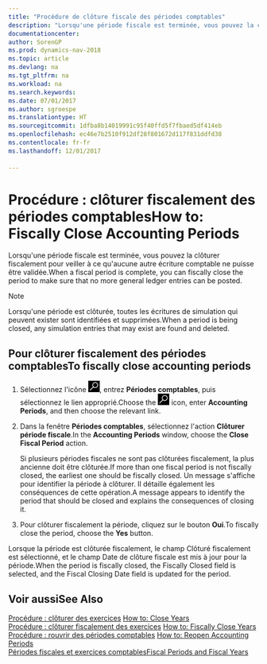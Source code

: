 ```yaml
---
title: "Procédure de clôture fiscale des périodes comptables"
description: "Lorsqu'une période fiscale est terminée, vous pouvez la clôturer fiscalement pour veiller à ce qu'aucune autre écriture comptable ne puisse être validée."
documentationcenter: 
author: SorenGP
ms.prod: dynamics-nav-2018
ms.topic: article
ms.devlang: na
ms.tgt_pltfrm: na
ms.workload: na
ms.search.keywords: 
ms.date: 07/01/2017
ms.author: sgroespe
ms.translationtype: HT
ms.sourcegitcommit: 1dfba8b14019991c95f40ffd5f7fbaed5df414eb
ms.openlocfilehash: ec46e7b2510f912df28f801672d117f831ddfd38
ms.contentlocale: fr-fr
ms.lasthandoff: 12/01/2017

---
```

# <a name="how-to-fiscally-close-accounting-periods"></a><span data-ttu-id="136e1-103">Procédure : clôturer fiscalement des périodes comptables</span><span class="sxs-lookup"><span data-stu-id="136e1-103">How to: Fiscally Close Accounting Periods</span></span>
<span data-ttu-id="136e1-104">Lorsqu'une période fiscale est terminée, vous pouvez la clôturer fiscalement pour veiller à ce qu'aucune autre écriture comptable ne puisse être validée.</span><span class="sxs-lookup"><span data-stu-id="136e1-104">When a fiscal period is complete, you can fiscally close the period to make sure that no more general ledger entries can be posted.</span></span>  

> [!NOTE]  
>  <span data-ttu-id="136e1-105">Lorsqu'une période est clôturée, toutes les écritures de simulation qui peuvent exister sont identifiées et supprimées.</span><span class="sxs-lookup"><span data-stu-id="136e1-105">When a period is being closed, any simulation entries that may exist are found and deleted.</span></span>  

## <a name="to-fiscally-close-accounting-periods"></a><span data-ttu-id="136e1-106">Pour clôturer fiscalement des périodes comptables</span><span class="sxs-lookup"><span data-stu-id="136e1-106">To fiscally close accounting periods</span></span>  

1.  <span data-ttu-id="136e1-107">Sélectionnez l'icône ![Page ou état pour la recherche](../../media/ui-search/search_small.png "Page ou état pour la recherche"), entrez **Périodes comptables**, puis sélectionnez le lien approprié.</span><span class="sxs-lookup"><span data-stu-id="136e1-107">Choose the ![Search for Page or Report](../../media/ui-search/search_small.png "Search for Page or Report icon") icon, enter **Accounting Periods**, and then choose the relevant link.</span></span>  
2.  <span data-ttu-id="136e1-108">Dans la fenêtre **Périodes comptables**, sélectionnez l'action **Clôturer période fiscale**.</span><span class="sxs-lookup"><span data-stu-id="136e1-108">In the **Accounting Periods** window, choose the **Close Fiscal Period** action.</span></span>  

    <span data-ttu-id="136e1-109">Si plusieurs périodes fiscales ne sont pas clôturées fiscalement, la plus ancienne doit être clôturée.</span><span class="sxs-lookup"><span data-stu-id="136e1-109">If more than one fiscal period is not fiscally closed, the earliest one should be fiscally closed.</span></span> <span data-ttu-id="136e1-110">Un message s'affiche pour identifier la période à clôturer. Il détaille également les conséquences de cette opération.</span><span class="sxs-lookup"><span data-stu-id="136e1-110">A message appears to identify the period that should be closed and explains the consequences of closing it.</span></span>  

3.  <span data-ttu-id="136e1-111">Pour clôturer fiscalement la période, cliquez sur le bouton **Oui**.</span><span class="sxs-lookup"><span data-stu-id="136e1-111">To fiscally close the period, choose the **Yes** button.</span></span>  

<span data-ttu-id="136e1-112">Lorsque la période est clôturée fiscalement, le champ Clôturé fiscalement est sélectionné, et le champ Date de clôture fiscale est mis à jour pour la période.</span><span class="sxs-lookup"><span data-stu-id="136e1-112">When the period is fiscally closed, the Fiscally Closed field is selected, and the Fiscal Closing Date field is updated for the period.</span></span>  

## <a name="see-also"></a><span data-ttu-id="136e1-113">Voir aussi</span><span class="sxs-lookup"><span data-stu-id="136e1-113">See Also</span></span>  
 <span data-ttu-id="136e1-114">[Procédure : clôturer des exercices](how-to-close-years.md) </span><span class="sxs-lookup"><span data-stu-id="136e1-114">[How to: Close Years](how-to-close-years.md) </span></span>  
 <span data-ttu-id="136e1-115">[Procédure : clôturer fiscalement des exercices](how-to-fiscally-close-years.md) </span><span class="sxs-lookup"><span data-stu-id="136e1-115">[How to: Fiscally Close Years](how-to-fiscally-close-years.md) </span></span>  
 <span data-ttu-id="136e1-116">[Procédure : rouvrir des périodes comptables](how-to-reopen-accounting-periods.md) </span><span class="sxs-lookup"><span data-stu-id="136e1-116">[How to: Reopen Accounting Periods](how-to-reopen-accounting-periods.md) </span></span>  
 [<span data-ttu-id="136e1-117">Périodes fiscales et exercices comptables</span><span class="sxs-lookup"><span data-stu-id="136e1-117">Fiscal Periods and Fiscal Years</span></span>](fiscal-periods-and-fiscal-years.md)

